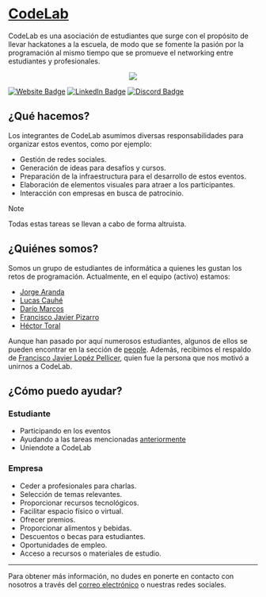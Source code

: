 # [CodeLab](https://codelabzgz.github.io/)

CodeLab es una asociación de estudiantes que surge con el propósito de llevar hackatones a la escuela, de modo que se fomente la pasión por la programación al mismo tiempo que se promueve el networking entre estudiantes y profesionales.

<div align="center">
  <img src="https://profile-counter.glitch.me/CodeLabZGZ/count.svg"  />
</div>

[![Website Badge](https://img.shields.io/badge/Website-FFFFFF?logo=hackthebox&logoColor=000&style=for-the-badge)](https://codelabzgz.github.io/)
[![LinkedIn Badge](https://img.shields.io/badge/LinkedIn-0A66C2?logo=linkedin&logoColor=fff&style=for-the-badge)](https://www.linkedin.com/company/codelabzgz)
[![Discord Badge](https://img.shields.io/badge/Discord-5865F2?logo=discord&logoColor=fff&style=for-the-badge)](https://discord.gg/QHe9YYDtGf)

## ¿Qué hacemos?

Los integrantes de CodeLab asumimos diversas responsabilidades para organizar estos eventos, como por ejemplo:

- Gestión de redes sociales.
- Generación de ideas para desafíos y cursos.
- Preparación de la infraestructura para el desarrollo de estos eventos.
- Elaboración de elementos visuales para atraer a los participantes.
- Interacción con empresas en busca de patrocinio.

> [!NOTE]
> Todas estas tareas se llevan a cabo de forma altruista.

## ¿Quiénes somos?

Somos un grupo de estudiantes de informática a quienes les gustan los retos de programación. Actualmente, en el equipo (activo) estamos:

- [Jorge Aranda](https://www.linkedin.com/in/jorge-aranda-sanz-b64874226/)
- [Lucas Cauhé](https://www.linkedin.com/in/lucas-cauh%C3%A9-vi%C3%B1ao-b103b51a4/)
- [Darío Marcos](https://www.linkedin.com/in/dar%C3%ADo-marcos-casal%C3%A9-3b9551246/)
- [Francisco Javier Pizarro](https://www.linkedin.com/in/franciscopizarrojavier/)
- [Héctor Toral](https://www.linkedin.com/in/hec7or/)

Aunque han pasado por aquí numerosos estudiantes, algunos de ellos se pueden encontrar en la sección de [people](https://github.com/orgs/CodeLabZGZ/people). Además, recibimos el respaldo de [Francisco Javier Lopéz Pellicer](https://www.linkedin.com/in/franciscojlopezpellicer/), quien fue la persona que nos motivó a unirnos a CodeLab.

## ¿Cómo puedo ayudar?

### Estudiante

- Participando en los eventos
- Ayudando a las tareas mencionadas [anteriormente](#qué-hacemos)
- Uniendote a CodeLab

### Empresa

- Ceder a profesionales para charlas.
- Selección de temas relevantes.
- Proporcionar recursos tecnológicos.
- Facilitar espacio físico o virtual.
- Ofrecer premios.
- Proporcionar alimentos y bebidas.
- Descuentos o becas para estudiantes.
- Oportunidades de empleo.
- Acceso a recursos o materiales de estudio.

---

Para obtener más información, no dudes en ponerte en contacto con nosotros a través del [correo electrónico](mailto:codelabzgz@unizar.es) o nuestras redes sociales.

